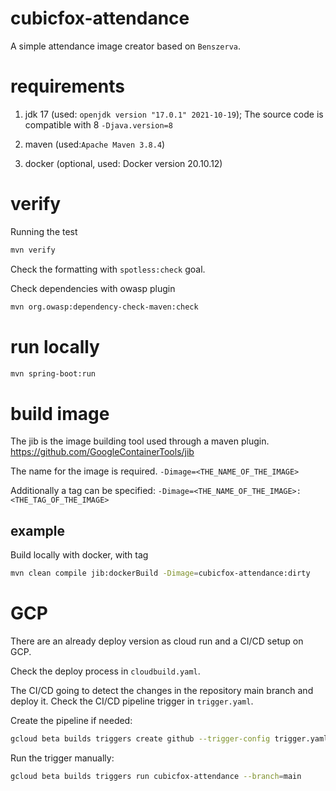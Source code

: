 # cubicfox-attendance

A simple attendance image creator based on `Benszerva`.

# requirements

1. jdk 17 (used: `openjdk version "17.0.1" 2021-10-19`); 
The source code is compatible with 8 `-Djava.version=8`

2. maven (used:`Apache Maven 3.8.4`)

3. docker (optional, used: Docker version 20.10.12)

# verify

Running the test

```sh
mvn verify
```
Check the formatting with `spotless:check` goal.

Check dependencies with owasp plugin 

```sh
mvn org.owasp:dependency-check-maven:check
```

# run locally

```sh
mvn spring-boot:run
```

# build image
The jib is the image building tool used through a maven plugin. https://github.com/GoogleContainerTools/jib

The name for the image is required. `-Dimage=<THE_NAME_OF_THE_IMAGE>`

Additionally a tag can be specified: `-Dimage=<THE_NAME_OF_THE_IMAGE>:<THE_TAG_OF_THE_IMAGE>`

## example

Build locally with docker, with tag

```sh
mvn clean compile jib:dockerBuild -Dimage=cubicfox-attendance:dirty
```

# GCP
There are an already deploy version as cloud run and a CI/CD setup on GCP.

Check the deploy process in `cloudbuild.yaml`.

The CI/CD going to detect the changes in the repository main branch and deploy it. Check the CI/CD pipeline trigger in `trigger.yaml`.

Create the pipeline if needed:

```sh
gcloud beta builds triggers create github --trigger-config trigger.yaml
```

Run the trigger manually: 

```sh
gcloud beta builds triggers run cubicfox-attendance --branch=main
```

